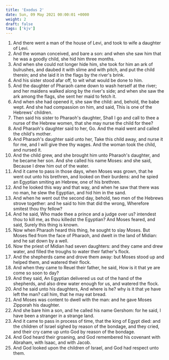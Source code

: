```yaml
---
title: 'Exodus 2'
date: Sun, 09 May 2021 00:00:01 +0000
weight: 2
draft: false
tags: ['kjv'] 
---
```


1. And there went a man of the house of Levi, and took to wife a daughter of Levi.
2. And the woman conceived, and bare a son: and when she saw him that he was a goodly child, she hid him three months.
3. And when she could not longer hide him, she took for him an ark of bulrushes, and daubed it with slime and with pitch, and put the child therein; and she laid it in the flags by the river's brink.
4. And his sister stood afar off, to wit what would be done to him.
5. And the daughter of Pharaoh came down to wash herself at the river; and her maidens walked along by the river's side; and when she saw the ark among the flags, she sent her maid to fetch it.
6. And when she had opened it, she saw the child: and, behold, the babe wept. And she had compassion on him, and said, This is one of the Hebrews' children.
7. Then said his sister to Pharaoh's daughter, Shall I go and call to thee a nurse of the Hebrew women, that she may nurse the child for thee?
8. And Pharaoh's daughter said to her, Go. And the maid went and called the child's mother.
9. And Pharaoh's daughter said unto her, Take this child away, and nurse it for me, and I will give thee thy wages. And the woman took the child, and nursed it.
10. And the child grew, and she brought him unto Pharaoh's daughter, and he became her son. And she called his name Moses: and she said, Because I drew him out of the water.
11. And it came to pass in those days, when Moses was grown, that he went out unto his brethren, and looked on their burdens: and he spied an Egyptian smiting an Hebrew, one of his brethren.
12. And he looked this way and that way, and when he saw that there was no man, he slew the Egyptian, and hid him in the sand.
13. And when he went out the second day, behold, two men of the Hebrews strove together: and he said to him that did the wrong, Wherefore smitest thou thy fellow?
14. And he said, Who made thee a prince and a judge over us? intendest thou to kill me, as thou killedst the Egyptian? And Moses feared, and said, Surely this thing is known.
15. Now when Pharaoh heard this thing, he sought to slay Moses. But Moses fled from the face of Pharaoh, and dwelt in the land of Midian: and he sat down by a well.
16. Now the priest of Midian had seven daughters: and they came and drew water, and filled the troughs to water their father's flock.
17. And the shepherds came and drove them away: but Moses stood up and helped them, and watered their flock.
18. And when they came to Reuel their father, he said, How is it that ye are come so soon to day?
19. And they said, An Egyptian delivered us out of the hand of the shepherds, and also drew water enough for us, and watered the flock.
20. And he said unto his daughters, And where is he? why is it that ye have left the man? call him, that he may eat bread.
21. And Moses was content to dwell with the man: and he gave Moses Zipporah his daughter.
22. And she bare him a son, and he called his name Gershom: for he said, I have been a stranger in a strange land.
23. And it came to pass in process of time, that the king of Egypt died: and the children of Israel sighed by reason of the bondage, and they cried, and their cry came up unto God by reason of the bondage.
24. And God heard their groaning, and God remembered his covenant with Abraham, with Isaac, and with Jacob.
25. And God looked upon the children of Israel, and God had respect unto them.
